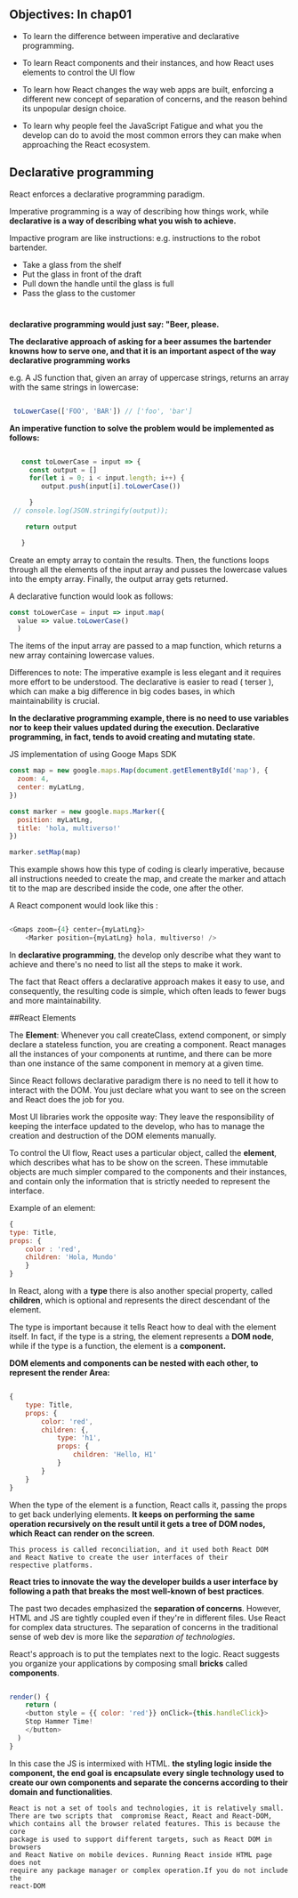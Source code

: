 ## Objectives: In chap01

  * To learn the difference between imperative and declarative programming.

  * To learn React components and their instances, and how React uses elements to control the UI flow

  * To learn how React changes the way web apps are built, enforcing a different new concept of separation of concerns, and the reason behind its unpopular design choice.

  * To learn why people feel the JavaScript Fatigue and what you the develop can do to avoid the most common errors they can make when approaching the React ecosystem.


## Declarative programming

React enforces a declarative programming paradigm.

Imperative programming is a way of describing how things work, while **declarative is a way of describing what you wish to achieve.**

Impactive program are like instructions: e.g. instructions to the robot bartender.

  * Take a glass from the shelf
  * Put the glass in front of the draft
  * Pull down the handle until the glass is full
  * Pass the glass to the customer

#
**declarative programming would just say: "Beer, please.**

**The declarative approach of asking for a beer assumes the bartender knowns how to serve one, and that it is an important aspect of the way declarative programming works**

e.g. A JS function that, given an array of uppercase strings, returns an array with the same strings in lowercase:

```Javascript

 toLowerCase(['FOO', 'BAR']) // ['foo', 'bar']

 ```

**An imperative function to solve the problem would be implemented as follows:**

```Javascript

   const toLowerCase = input => {
     const output = []
     for(let i = 0; i < input.length; i++) {
     	output.push(input[i].toLowerCase())

     }
 //	console.log(JSON.stringify(output));

   	return output

   }
```

Create an empty array to contain the results. Then, the functions loops through all the elements of the input array and pusses the lowercase values into the empty array. Finally, the output array gets returned.

A declarative function would look as follows:

```Javascript
const toLowerCase = input => input.map(
  value => value.toLowerCase()
  )

```
The items of the input array are passed to a map function, which returns a new array containing lowercase values.

Differences to note:
The imperative example is less elegant and it requires more effort to be understood. The declarative is easier to read ( terser ), which can make a big difference in big codes bases, in which maintainability is crucial.

**In the declarative programming example, there is no need to use variables nor to keep their values updated during the execution. Declarative programming, in fact, tends to avoid creating and mutating state.**

JS implementation of using Googe Maps SDK
```Javascript
const map = new google.maps.Map(document.getElementById('map'), {
  zoom: 4,
  center: myLatLng,
})

const marker = new google.maps.Marker({
  position: myLatLng,
  title: 'hola, multiverso!'
})

marker.setMap(map)
```

This example shows how this type of coding is clearly imperative, because all instructions needed to create the map, and create the marker and attach tit to the map are described inside the code, one after the other.

A React component would look like this :

```Javascript

<Gmaps zoom={4} center={myLatLng}>
	<Marker position={myLatLng} hola, multiverso! />

```

In **declarative programming**, the develop only describe what they want to achieve and there's no need to list all the steps to make it work.

The fact that React offers a declarative approach makes it easy to use, and  consequently, the resulting code is simple, which often leads to fewer bugs and more maintainability.


##React Elements

The **Element**: Whenever you call createClass, extend component, or simply declare a stateless function, you are creating a component. React manages all the instances of your components at runtime, and there can be more than one instance of the same component in memory at a given time.

Since React follows declarative paradigm there is no need to tell it how to interact with the DOM. You just declare what you want to see on the screen and React does the job for you.

Most UI libraries work the opposite way: They leave the responsibility of keeping the interface updated to the develop, who has to manage the creation and destruction of the DOM elements manually.

To control the UI flow, React uses a particular object, called the **element**, which describes what has to be show on the screen. These immutable objects are much simpler compared to the components and their instances, and contain only the information that is strictly needed to represent the interface.

Example of an element:

```Javascript
{
type: Title,
props: {
	color : 'red',
	children: 'Hola, Mundo'
	}
}

```

In React, along with a **type** there is also another special property, called **children**, which is optional and represents the direct descendant of the element.

The type is important because it tells React how to deal with the element itself. In fact, if the type is a string, the element represents a **DOM node**, while if the type is a function, the element is a **component.**

**DOM elements and components can be nested with each other, to represent the render Area:**

```Javascript

{
    type: Title,
    props: {
        color: 'red',
        children: {,
            type: 'h1',
            props: {
                children: 'Hello, H1'
            }
        }
    }
}

```

When the type of the element is a function, React calls it, passing the props to get back underlying elements. **It keeps on performing the same operation recursively on the result until it gets a tree of DOM nodes, which React can render on the screen**.

	This process is called reconciliation, and it used both React DOM
	and React Native to create the user interfaces of their
	respective platforms.


**React tries to innovate the way the developer builds a user interface by following a path that breaks the most well-known of best practices**.

The past two decades emphasized the **separation of concerns**. However, HTML and JS are tightly coupled even if they're in different files. Use React for complex data structures. The separation of concerns in the traditional sense of web dev is more like the *separation of technologies*.

React's approach is to put the templates next to the logic. React suggests you organize your applications by composing small **bricks** called **components**.

```Javascript

render() {
	return (
	<button style = {{ color: 'red'}} onClick={this.handleClick}>
	Stop Hammer Time!
	</button>
  )
}

```
In this case the JS is intermixed with HTML. **the styling logic inside the component, the end goal is encapsulate every single technology used to create our own components and separate the concerns according to their domain and functionalities**.


	React is not a set of tools and technologies, it is relatively small.
	There are two scripts that  compromise React, React and React-DOM,
	which contains all the browser related features. This is because the core
	package is used to support different targets, such as React DOM in browsers
	and React Native on mobile devices. Running React inside HTML page does not
	require any package manager or complex operation.If you do not include the
	react-DOM